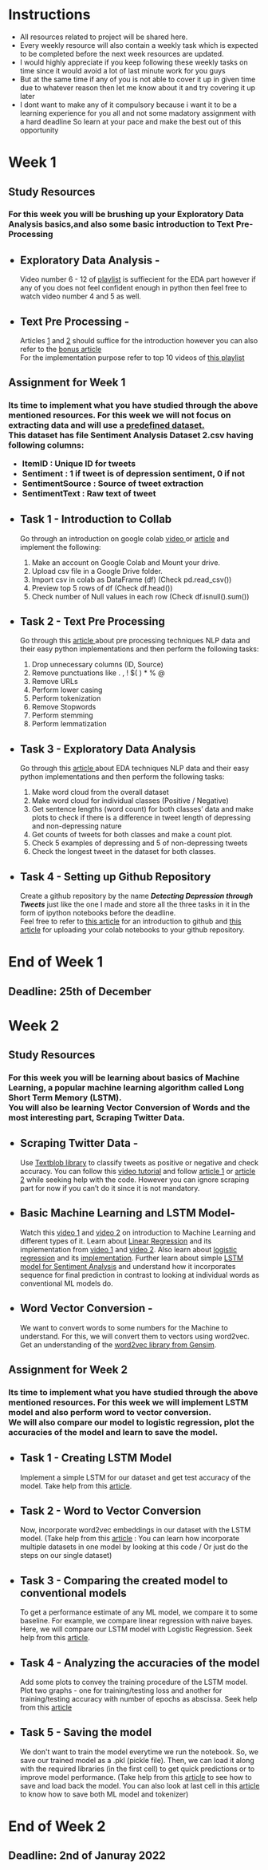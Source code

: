 <h1> Instructions </h1>
<ul>
<li>All resources related to project will be shared here. <br>
<li>Every weekly resource will also contain a weekly task which is expected to be completed before the next week resources are updated.<br>
<li>I would highly appreciate if you keep following these weekly tasks on time since it would avoid a lot of last minute work for you guys<br>
<li>But at the same time if any of you is not able to cover it up in given time due to whatever reason then let me know about it and try covering it up later<br>
<li>I dont want to make any of it compulsory because i want it to be a learning experience for you all and not some madatory assignment with a hard deadline 
So learn at your pace and make the best out of this opportunity<br>
</ul>

<h1><b>Week 1</b></h1>
<h2>Study Resources</h2>
<h3> For this week you will be brushing up your <b>Exploratory Data Analysis</b> basics,and also some basic introduction to <b>Text Pre-Processing</b></h3>
<ul>
  <h2><li>Exploratory Data Analysis - </h2>
   Video number 6 - 12 of <a href='https://www.youtube.com/watch?v=GA0u6WM7_Eo&list=PLZoTAELRMXVNUL99R4bDlVYsncUNvwUBB&index=4'>playlist</a> is suffiecient for the EDA part however if any of you does not feel confident enough in python then feel free to watch video number 4 and 5 as well. 
  <h2><li> Text Pre Processing -</h2>
  Articles <a href='https://builtin.com/data-science/introduction-nlp'>1</a> and <a href='https://datascience.foundation/sciencewhitepaper/natural-language-processing-nlp-simplified-a-step-by-step-guide'>2</a> should suffice for the introduction however you can also refer to the <a href='https://www.marktechpost.com/2022/11/30/top-natural-language-processing-nlp-tools-platforms/'>bonus article</a> <br>
  For the implementation purpose refer to top 10 videos of <a href='https://www.youtube.com/playlist?list=PLZoTAELRMXVMdJ5sqbCK2LiM0HhQVWNzm'>this playlist</a>
  </ul>
 <h2>Assignment for Week 1</h2>
  <h3>Its time to implement what you have studied through the above mentioned resources. For this week we will not focus on extracting data and will use a <a href='https://www.kaggle.com/datasets/ywang311/twitter-sentiment'>predefined dataset.</a><br>
  This dataset has file Sentiment Analysis Dataset 2.csv having following columns:<br>
  <ul>
    <li>ItemID : Unique ID for tweets
    <li>Sentiment : 1 if tweet is of depression sentiment, 0 if not
    <li>SentimentSource : Source of tweet extraction
    <li>SentimentText : Raw text of tweet
  </ul></h3>
  <ul>
  <h2><li>Task 1 - Introduction to Collab</h2>
  Go through an introduction on google colab <a href='https://www.youtube.com/playlist?list=PLA83b1JHN4ly56Y7o6vDAT8Szxc3_EdRH'>video </a>or <a href ='https://medium.com/swlh/what-is-google-colab-169d5252e51d'>article</a> and implement the following:
  <ol>
    <li>Make an account on Google Colab and Mount your drive.
    <li>Upload csv file in a Google Drive folder.
    <li>Import csv in colab as DataFrame (df) (Check pd.read_csv())
    <li>Preview top 5 rows of df  (Check df.head())
    <li>Check number of Null values in each row (Check df.isnull().sum())
  </ol>
  <h2><li>Task 2 - Text Pre Processing</h2>
  Go through this <a href='https://www.analyticsvidhya.com/blog/2021/06/text-preprocessing-in-nlp-with-python-codes/'>article </a>about pre processing techniques NLP data and their easy python implementations and then perform the following tasks:
  <ol>
    <li>Drop unnecessary columns (ID, Source)
    <li>Remove punctuations like . , ! $( ) * % @
    <li>Remove URLs
    <li>Perform lower casing
    <li>Perform tokenization
    <li>Remove Stopwords
    <li>Perform stemming
    <li>Perform lemmatization
  </ol>
  <h2><li>Task 3 - Exploratory Data Analysis </h2>
  Go through this <a href='https://github.com/sharmaroshan/Twitter-Sentiment-Analysis/blob/master/Twitter_Sentiment.ipynb'>article </a>about EDA techniques NLP data and their easy python implementations and then perform the following tasks:
  <ol>
   <li>Make word cloud from the overall dataset
   <li>Make word cloud for individual classes (Positive / Negative)
   <li>Get sentence lengths (word count) for both classes’ data and make plots to check if there is a difference in tweet length of depressing and non-depressing nature
   <li>Get counts of tweets for both classes and make a count plot.
   <li>Check 5 examples of depressing and 5 of non-depressing tweets
   <li>Check the longest tweet in the dataset for both classes. 
     
  </ol>
  <h2><li>Task 4 - Setting up Github Repository</h2>
  Create a github repository by the name <i><b>Detecting Depression through Tweets</b></i> just like the one I made and store all the three tasks in it in the form of ipython notebooks before the deadline.<br>
  Feel free to refer to <a href='https://www.edureka.co/blog/how-to-use-github/'>this article</a> for an introduction to github and <a href='https://bebi103a.github.io/lessons/02/git_with_colab.html#:~:text=Pushing%20your%20notebook%20to%20the%20repository,-After%20you%20have&text=To%20do%20so%20from%20within,be%20pushed%20to%20your%20repository.'>this article</a> for uploading your colab notebooks to your github repository. 
  </ul>
  <h1> End of Week 1 </h1>
  <h2> Deadline: 25th of December </h2>
  <h1><b>Week 2</b></h1>
<h2>Study Resources</h2>
<h3> For this week you will be learning about <b>basics of Machine Learning</b>, a popular machine learning algorithm called <b>Long Short Term Memory (LSTM).</b><br> You will also be learning <b>Vector Conversion of Words</b> and the most interesting part, <b>Scraping Twitter Data.</b></h3>
<ul>
  <h2><li>Scraping Twitter Data - </h2>
  Use <a href='https://towardsdatascience.com/my-absolute-go-to-for-sentiment-analysis-textblob-3ac3a11d524'>Textblob library</a> to classify tweets as positive or negative and check accuracy. You can follow this <a href='https://www.youtube.com/watch?v=ujId4ipkBio&ab_channel=ComputerScience'>video tutorial</a> and follow <a href='https://towardsdatascience.com/step-by-step-twitter-sentiment-analysis-in-python-d6f650ade58d'>article 1</a> or <a href='https://www.geeksforgeeks.org/twitter-sentiment-analysis-using-python/'>article 2</a> while seeking help with the code. However you can ignore scraping part for now if you can’t do it since it is not mandatory.
  <h2><li> Basic Machine Learning and LSTM Model-</h2>
  Watch this <a href='https://www.youtube.com/watch?v=ukzFI9rgwfU'>video 1</a> and <a href='https://www.youtube.com/watch?v=kE5QZ8G_78c'>video 2</a> on introduction to Machine Learning and different types of it. Learn about <a href='https://www.youtube.com/watch?v=kyFlh5KVZoU'>Linear Regression</a> and its implementation from <a href='https://www.youtube.com/watch?v=vsWrXfO3wWw'>video 1</a> and <a href='https://www.youtube.com/watch?v=8jazNUpO3lQ&list=PLeo1K3hjS3uvCeTYTeyfe0-rN5r8zn9rw&index=2'>video 2</a>. Also learn about <a href='https://towardsdatascience.com/introduction-to-logistic-regression-66248243c148'>logistic regression</a> and its <a href='https://www.youtube.com/watch?v=zM4VZR0px8E&t=767s'>implementation</a>. Further learn about simple <a href='https://www.analyticsvidhya.com/blog/2021/06/natural-language-processing-sentiment-analysis-using-lstm/'>LSTM model for Sentiment Analysis</a> and understand how it incorporates sequence for final prediction in contrast to looking at individual words as conventional ML models do.
  <h2><li> Word Vector Conversion -</h2>
  We want to convert words to some numbers for the Machine to understand. For this, we will convert them to vectors using word2vec. Get an understanding of the <a href='https://towardsdatascience.com/a-beginners-guide-to-word-embedding-with-gensim-word2vec-model-5970fa56cc92'>word2vec library from Gensim</a>.
  </ul>
 <h2>Assignment for Week 2</h2>
  <h3>Its time to implement what you have studied through the above mentioned resources. For this week we will implement LSTM model and also perform word to vector conversion.<br>
  We will also compare our model to logistic regression, plot the accuracies of the model and learn to save the model.<br>
  </ul></h3>
  <ul>
  <h2><li>Task 1 - Creating LSTM Model</h2>
  Implement a simple LSTM for our dataset and get test accuracy of the model. Take help from this <a href='https://www.kaggle.com/ywang311/lstm-sentiment-analysis-keras'>article</a>.
  <h2><li>Task 2 - Word to Vector Conversion</h2>
  Now, incorporate word2vec embeddings in our dataset with the LSTM model. (Take help from this <a href='https://www.kaggle.com/haresrv/sentiment-analysis'>article</a> : You can learn how incorporate multiple datasets in one model by looking at this code / Or just do the steps on our single dataset)
  <h2><li>Task 3 - Comparing the created model to conventional models </h2>
  To get a performance estimate of any ML model, we compare it to some baseline. For example, we compare linear regression with naive bayes. Here, we will compare our LSTM model with Logistic Regression. Seek help from this <a href='https://github.com/peijoy/DetectDepressionInTwitterPosts/blob/master/DepressionDetectionInTwitter.ipynb'>article</a>.
  <h2><li>Task 4 - Analyzing the accuracies of the model</h2>
  Add some plots to convey the training procedure of the LSTM model. Plot two graphs - one for training/testing loss and another for training/testing accuracy with number of epochs as abscissa. Seek help from this <a href='https://github.com/peijoy/DetectDepressionInTwitterPosts/blob/master/DepressionDetectionInTwitter.ipynb'>article</a>
  <h2><li>Task 5 - Saving the model</h2>
  We don't want to train the model everytime we run the notebook. So, we save our trained model as a .pkl (pickle file). Then, we can load it along with the required libraries (in the first cell) to get quick predictions or to improve model performance. (Take help from this <a href='https://github.com/rk-RaviKataray/Tweet_Sentiment/blob/main/tweet_sentiment_model.ipynb'>article</a> to see how to save and load back the model. You can also look at last cell in this <a href='https://www.kaggle.com/haresrv/sentiment-analysis'>article</a> to know how to save both ML model and tokenizer)
  </ul>
  <h1> End of Week 2 </h1>
  <h2> Deadline: 2nd of Januray 2022 </h2>


  
    



  
  
   
